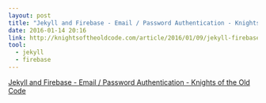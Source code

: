 ```yaml
---
layout: post
title: "Jekyll and Firebase - Email / Password Authentication - Knights of the Old Code"
date: 2016-01-14 20:16
link: http://knightsoftheoldcode.com/article/2016/01/09/jekyll-firebase-authentication-1/
tool:
  - jekyll
  - firebase
---
```


[Jekyll and Firebase - Email / Password Authentication - Knights of the Old Code](http://knightsoftheoldcode.com/article/2016/01/09/jekyll-firebase-authentication-1/)

> 

